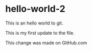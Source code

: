 # hello-world-2

This is an hello world to git.

This is my first update to the file.



This change was made on GitHub.com

